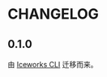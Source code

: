 # CHANGELOG

## 0.1.0

由 [Iceworks CLI](https://github.com/ice-lab/iceworks-cli/blob/v1.6.5/packages/iceworks-cli/CHANGELOG.md) 迁移而来。